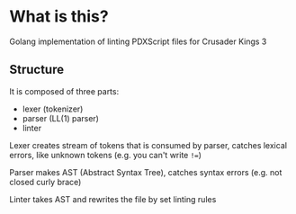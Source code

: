 # What is this?
Golang implementation of linting PDXScript files for Crusader Kings 3

## Structure
It is composed of three parts:
- lexer (tokenizer)
- parser (LL(1) parser)
- linter

Lexer creates stream of tokens that is consumed by parser, catches lexical errors, like unknown tokens (e.g. you can't write `!=`)

Parser makes AST (Abstract Syntax Tree), catches syntax errors (e.g. not closed curly brace)

Linter takes AST and rewrites the file by set linting rules
